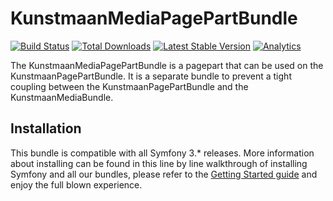 # KunstmaanMediaPagePartBundle

[![Build Status](https://travis-ci.org/Kunstmaan/KunstmaanMediaPagePartBundle.png?branch=master)](http://travis-ci.org/Kunstmaan/KunstmaanMediaPagePartBundle)
[![Total Downloads](https://poser.pugx.org/kunstmaan/media-pagepart-bundle/downloads.png)](https://packagist.org/packages/kunstmaan/media-pagepart-bundle)
[![Latest Stable Version](https://poser.pugx.org/kunstmaan/media-pagepart-bundle/v/stable.png)](https://packagist.org/packages/kunstmaan/media-pagepart-bundle)
[![Analytics](https://ga-beacon.appspot.com/UA-3160735-7/Kunstmaan/KunstmaanMediaPagePartBundle)](https://github.com/igrigorik/ga-beacon)

The KunstmaanMediaPagePartBundle is a pagepart that can be used on the KunstmaanPagePartBundle. It is a separate bundle to prevent a tight coupling between the KunstmaanPagePartBundle and the KunstmaanMediaBundle.

## Installation

This bundle is compatible with all Symfony 3.* releases. More information about installing can be found in this line by line walkthrough of installing Symfony and all our bundles, please refer to the [Getting Started guide](https://kunstmaanbundlescms.readthedocs.io/en/stable/installation/) and enjoy the full blown experience.

